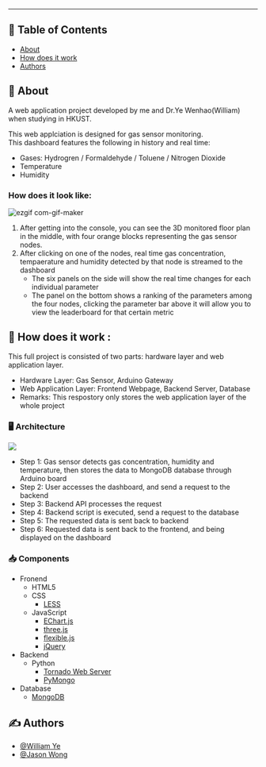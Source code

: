 
---

## 📝 Table of Contents

- [About](#about)
- [How does it work](#work)
- [Authors](#authors)

## 🧐 About <a name = "about"></a>

A web application project developed by me and Dr.Ye Wenhao(William) when studying in HKUST. 

This web applciation is designed for gas sensor monitoring.  
This dashboard features the following in history and real time:
- Gases: Hydrogren / Formaldehyde / Toluene / Nitrogen Dioxide
- Temperature
- Humidity

### How does it look like:
![ezgif com-gif-maker](https://user-images.githubusercontent.com/70568099/134768464-5831683c-028d-4bf9-8017-691a58813f3e.gif)
1. After getting into the console, you can see the 3D monitored floor plan in the middle, with four orange blocks representing the gas sensor nodes.
2. After clicking on one of the nodes, real time gas concentration, tempaerature and humidity detected by that node is streamed to the dashboard
   - The six panels on the side will show the real time changes for each individual parameter
   - The panel on the bottom shows a ranking of the parameters among the four nodes, clicking the parameter bar above it will allow you to view the leaderboard for that certain metric

## 🚀 How does it work <a name = "work"></a>:
This full project is consisted of two parts: hardware layer and web application layer.
- Hardware Layer: Gas Sensor, Arduino Gateway
- Web Application Layer: Frontend Webpage, Backend Server, Database
- Remarks: This respostory only stores the web application layer of the whole project
### 🖥️ **Architecture**
<img src="https://github.com/jason2134/gas-monitoring-web-app/blob/master/web-app-process-flow.jpg">


- Step 1: Gas sensor detects gas concentration, humidity and temperature, then stores the data to MongoDB database through Arduino board
- Step 2: User accesses the dashboard, and send a request to the backend
- Step 3: Backend API processes the request
- Step 4: Backend script is executed, send a request to the database
- Step 5: The requested data is sent back to backend
- Step 6: Requested data is sent back to the frontend, and being displayed on the dashboard 

### 📥 **Components** 
- Fronend
  - HTML5
  - CSS
    - [LESS](https://lesscss.org/)
  - JavaScript
    - [EChart.js](https://echarts.apache.org/en/index.html)
    - [three.js](https://threejs.org/)
    - [flexible.js](https://github.com/amfe/lib-flexible)
    - [jQuery](https://jquery.com/)
 - Backend
   - Python
     - [Tornado Web Server](https://www.tornadoweb.org/en/stable/)
     - [PyMongo](https://pymongo.readthedocs.io/en/stable/)
 - Database
   - [MongoDB](https://www.mongodb.com/)
    

## ✍️ Authors <a name = "authors"></a>

- [@William Ye](https://github.com/William-ywh)
- [@Jason Wong](https://github.com/jason2134)


